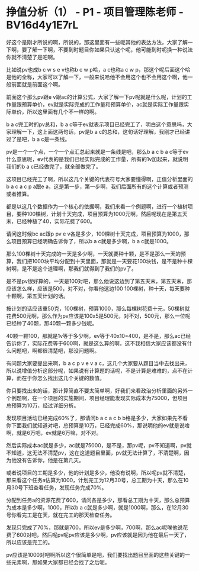 # 挣值分析（1） - P1 - 项目管理陈老师 - BV16d4y1E7rL

好这个是刚才所说的啊，所说的，那这里面有一些呃其他的表达方法，大家了解一下啊，要了解一下啊，不要到时题目你如果只认这个呢，他可能到时呃换一种说法你就不清楚了是吧啊。

比如说pv也成b c w s e v也称b c w p哈，a c也称a c w p，那这个呢后面这个哈是他的全称，大家可以了解一下，一般来说哈他不会用这个也不会用这个啊，他一般前面就是前面这个啊。

前面这个那么pv跟e v跟ac的计算公式，大家了解一下pv呢就是什么呢，计划的工作量跟预算单价，ev就是实际完成的工作量和预算单价，ac就是实际工作量跟实际单价，所以这里面有几个不一样的啊。

b a c完工时的pv总和，b a c等于ev就表示项目已经完工了，明白这个意思吗，大家理解一下，这上面这两句话，pv是b a c的总和，这句话好理解，我刚才已经讲过了是吧，b a c是一条线。

pv是一个一个点，一个一个点汇总起来就是一条线是吧，那么b a c b a c等于ev什么意思呢，ev代表的是我们已经实际完成的工作量，所有的1v加起来，就说明我们的b a c已经做完了，就全部做完了。

这项目已经完工了啊，所以这几个关键的代表符号大家要懂得啊，正值分析里面的b a c a c p a跟e a，这是第一步，第一步啊，我们后面所有的这个计算或者预测或者推算。

都是以这几个数据作为一个核心的依据啊，我们来看一个例题啊，进行一个植树项目，要种100棵树，计划十天完成，项目预算为1000元啊，然后呢现在是第五天末，已经种植了40，实际花费了600。

请问这时候bc ac跟p pv e v各是多少，100棵树十天完成，项目预算为1000，那么项目预算已经明确告诉你了，所以b a c就是多少啊，b a c就是1000。

那么100棵树十天完成的一天是多少啊，一天就要种十颗，是不是那么一天的预算，我们把1000块平均分配到十天里面，那就是一天要花100块钱，是不是种十棵树啊，是不是这个道理啊，那我们就得到了我们的pv了。

是不是pv很好算的，一天是100对吧，那么他说这边到了第五天末，第五天末，那应该怎么样，应该是500，对不对，你看他这边100 100棵树，种十天，每天要种十颗啊，第五天计划的话。

按计划的话应该重50克，100棵树，预算1000，那么每棵树花费十元，50棵树就花费500元啊，那么作为pv应该是100x5是500元，对不对，500元，那么一位呢已经种了40颗，那40颗一颗多少钱呢。

40颗一颗100，那就是1v等于多少啊，ev等于40x10=400，是不是，那么ac已经告诉你了，实际花费等于600啊，就是这么算的啊，这不我相信大家应该都没有什么问题吧，啊都很清楚吧，那没问题啊。

有问题大家要提出来啊，b a c p v e v a c，这几个大家要从题目当中去找出来，所以说增值分析这部分呢，如果说有计算题的话呢，不是计算是难难的，点不在计算，而在于你怎么找出这几个关键的数值。

你只要找出来的话，那计算简直不要太简单啊，好我们来看政治分析里面的另外一个例题啊，在一个项目的实施期间，项目经理能发现实际成本为75000，但项目总预算为10万，经过详细分析。

发现项目活动已经完成60%了，那请问b a c a c b b格是多少，大家如果先不看你下面我们就知道对吧，总预算是10万，已经完成60%，那说明他的ev就是说啥啊，就是6万吧，ev就是6万嘛，对不对。

然后实际成本ac就是多少，ac就是75000，是不是，那pv呢，pv不知道啊，pv就不知道，这无法不清楚pv，这在这道题目里面，pv就无法计算了，不清楚啊，因为他没有告诉你，他是在第几天。

或者说项目的工期是多少，他的计划是多少，他没有说啊，所以呢pv就不清楚，那来看这个任务a估算为1000，计划完工为12月30号，总工期为十天，那么在10月30号下班查看任务，发现任务完成70%。

分配到任务a的资源花费了600，请问各是多少，那看总工期为十天，那么总预算为成本是多少啊，1000，所以b a c就是多少啊，就是1000啊，那么，在12月30号你看完工是在天，就在完工的那天检查任务。

发现只完成了70%，那就是700，所以ev是多少啊，700啊，那么ac呢唉他说花费了600对吧，然后呢pv呢pv应该是多少啊，pv应该就是因为他在最后一天了，所以应该是完工的。

pv应该是1000对吧啊所以这个很简单是吧，我们要找出题目里面的这些关键的一些元素啊，那如果大家都已经会找了之后呢。

